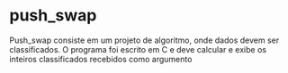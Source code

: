 # push_swap
Push_swap consiste em um projeto de algoritmo, onde dados devem ser classificados. O programa foi escrito em C e deve calcular e exibe os inteiros classificados recebidos como argumento
